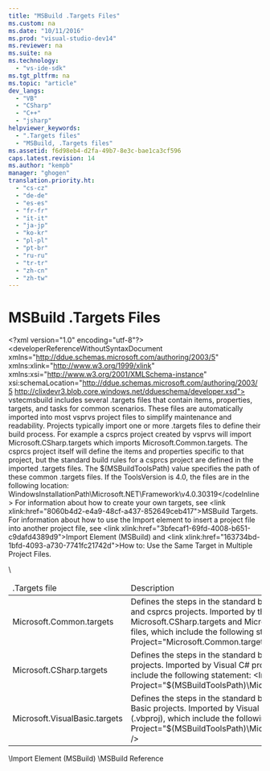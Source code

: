 ```yaml
---
title: "MSBuild .Targets Files"
ms.custom: na
ms.date: "10/11/2016"
ms.prod: "visual-studio-dev14"
ms.reviewer: na
ms.suite: na
ms.technology: 
  - "vs-ide-sdk"
ms.tgt_pltfrm: na
ms.topic: "article"
dev_langs: 
  - "VB"
  - "CSharp"
  - "C++"
  - "jsharp"
helpviewer_keywords: 
  - ".Targets files"
  - "MSBuild, .Targets files"
ms.assetid: f6d98eb4-d2fa-49b7-8e3c-bae1ca3cf596
caps.latest.revision: 14
ms.author: "kempb"
manager: "ghogen"
translation.priority.ht: 
  - "cs-cz"
  - "de-de"
  - "es-es"
  - "fr-fr"
  - "it-it"
  - "ja-jp"
  - "ko-kr"
  - "pl-pl"
  - "pt-br"
  - "ru-ru"
  - "tr-tr"
  - "zh-cn"
  - "zh-tw"
---
```

# MSBuild .Targets Files
\<?xml version="1.0" encoding="utf-8"?>
\<developerReferenceWithoutSyntaxDocument xmlns="http://ddue.schemas.microsoft.com/authoring/2003/5" xmlns:xlink="http://www.w3.org/1999/xlink" xmlns:xsi="http://www.w3.org/2001/XMLSchema-instance" xsi:schemaLocation="http://ddue.schemas.microsoft.com/authoring/2003/5 http://clixdevr3.blob.core.windows.net/ddueschema/developer.xsd">
  <introduction>
    <para>
      <token>vstecmsbuild</token> includes several .targets files that contain items, properties, targets, and tasks for common scenarios. These files are automatically imported into most <token>vsprvs</token> project files to simplify maintenance and readability.</para>
    <para>Projects typically import one or more .targets files to define their build process. For example a <token>csprcs</token> project created by <token>vsprvs</token> will import Microsoft.CSharp.targets which imports Microsoft.Common.targets. The <token>csprcs</token> project itself will define the items and properties specific to that project, but the standard build rules for a <token>csprcs</token> project are defined in the imported .targets files.</para>
    <para>The <codeInline>$(MSBuildToolsPath)</codeInline> value specifies the path of these common .targets files. If the <languageKeyword>ToolsVersion</languageKeyword> is 4.0, the files are in the following location: <codeInline>WindowsInstallationPath\Microsoft.NET\Framework\v4.0.30319\</codeInline></para>
    <alert class="note">
      <para>For information about how to create your own targets, see \<link xlink:href="8060b4d2-e4a9-48cf-a437-852649ceb417">MSBuild Targets</link>. For information about how to use the <unmanagedCodeEntityReference>Import</unmanagedCodeEntityReference> element to insert a project file into another project file, see \<link xlink:href="3bfecaf1-69fd-4008-b651-c9dafd4389d9">Import Element (MSBuild)</link> and \<link xlink:href="163734bd-1bfd-4093-a730-7741fc21742d">How to: Use the Same Target in Multiple Project Files</link>.</para>
    </alert>
  </introduction>
  <section>
    <title>Common .Targets Files</title>
    <content>
      \<table xmlns:caps="http://schemas.microsoft.com/build/caps/2013/11">
        <thead>
          <tr>
            <TD>
              <para>.Targets file</para>
            </TD>
            <TD>
              <para>Description</para>
            </TD>
          </tr>
        </thead>
        <tbody>
          <tr>
            <TD>
              <para>Microsoft.Common.targets</para>
            </TD>
            <TD>
              <para>Defines the steps in the standard build process for <token>vbprvb</token> and <token>csprcs</token> projects.</para>
              <para>Imported by the Microsoft.CSharp.targets and Microsoft.VisualBasic.targets files, which include the following statement: <codeInline>&lt;Import Project="Microsoft.Common.targets" /&gt;</codeInline></para>
            </TD>
          </tr>
          <tr>
            <TD>
              <para>Microsoft.CSharp.targets</para>
            </TD>
            <TD>
              <para>Defines the steps in the standard build process for Visual C# projects.</para>
              <para>Imported by Visual C# project files (.csproj), which include the following statement: <codeInline>&lt;Import Project="$(MSBuildToolsPath)\Microsoft.CSharp.targets" /&gt;</codeInline></para>
            </TD>
          </tr>
          <tr>
            <TD>
              <para>Microsoft.VisualBasic.targets</para>
            </TD>
            <TD>
              <para>Defines the steps in the standard build process for Visual Basic projects.</para>
              <para>Imported by Visual Basic project files (.vbproj), which include the following statement: <codeInline>&lt;Import Project="$(MSBuildToolsPath)\Microsoft.VisualBasic.targets" /&gt;</codeInline></para>
            </TD>
          </tr>
        </tbody>
      </table>
    </content>
  </section>
  <relatedTopics>
    \<link xlink:href="3bfecaf1-69fd-4008-b651-c9dafd4389d9">Import Element (MSBuild)</link>
\<link xlink:href="093395e1-70da-4f74-b34d-046c5e2b32e8">MSBuild Reference</link>
</relatedTopics>
</developerReferenceWithoutSyntaxDocument>